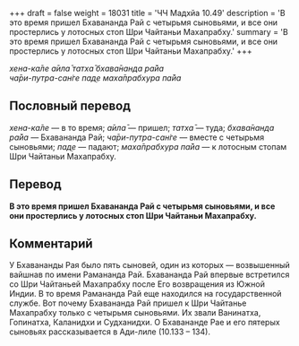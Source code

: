 +++
draft = false
weight = 18031
title = 'ЧЧ Мадхйа 10.49'
description = 'В это время пришел Бхавананда Рай с четырьмя сыновьями, и все они простерлись у лотосных стоп Шри Чайтаньи Махапрабху.'
summary = 'В это время пришел Бхавананда Рай с четырьмя сыновьями, и все они простерлись у лотосных стоп Шри Чайтаньи Махапрабху.'
+++

_хена-ка̄ле а̄ила̄ татха̄ бхава̄нанда ра̄йа  
ча̄ри-путра-сан̇ге пад̣е маха̄прабхура па̄йа_

## Пословный перевод

_хена_\-_ка̄ле_ — в то время; _а̄ила̄_ — пришел; _татха̄_ — туда; _бхава̄нанда_ _ра̄йа_ — Бхавананда Рай; _ча̄ри_\-_путра_\-_сан̇ге_ — вместе с четырьмя сыновьями; _пад̣е_ — падают; _маха̄прабхура_ _па̄йа_ — к лотосным стопам Шри Чайтаньи Махапрабху.

## Перевод

**В это время пришел Бхавананда Рай с четырьмя сыновьями, и все они простерлись у лотосных стоп Шри Чайтаньи Махапрабху.**

## Комментарий

У Бхавананды Рая было пять сыновей, один из которых — возвышенный вайшнав по имени Рамананда Рай. Бхавананда Рай впервые встретился со Шри Чайтаньей Махапрабху после Его возвращения из Южной Индии. В то время Рамананда Рай еще находился на государственной службе. Вот почему Бхавананда Рай пришел к Шри Чайтанье Махапрабху только с четырьмя сыновьями. Их звали Ванинатха, Гопинатха, Каланидхи и Судханидхи. О Бхавананде Рае и его пятерых сыновьях рассказывается в Ади-лиле (10.133 – 134).
